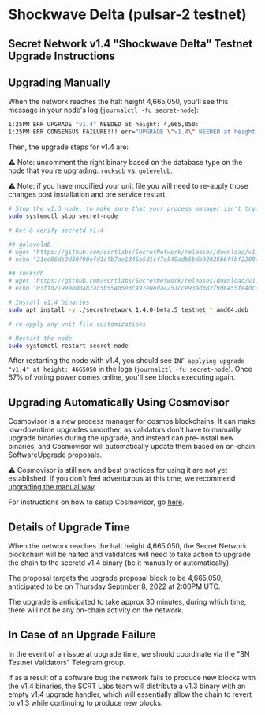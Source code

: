 # Shockwave Delta (pulsar-2 testnet)

## Secret Network v1.4 "Shockwave Delta" Testnet Upgrade Instructions <a href="#secret-network-v1-4-shockwave-delta-testnet-upgrade-instructions" id="secret-network-v1-4-shockwave-delta-testnet-upgrade-instructions"></a>

## Upgrading Manually <a href="#upgrading-manually" id="upgrading-manually"></a>

When the network reaches the halt height 4,665,050, you'll see this message in your node's log (`journalctl -fu secret-node`):

```bash
1:25PM ERR UPGRADE "v1.4" NEEDED at height: 4,665,050:
1:25PM ERR CONSENSUS FAILURE!!! err="UPGRADE \"v1.4\" NEEDED at height: 4,665,050
```

Then, the upgrade steps for v1.4 are:

⚠️ Note: uncomment the right binary based on the database type on the node that you're upgrading: `rocksdb` vs. `goleveldb`.

⚠️ Note: if you have modified your unit file you will need to re-apply those changes post installation and pre service restart.

```bash
# Stop the v1.3 node, to make sure that your process manager isn't trying to restart it while you upgrade
sudo systemctl stop secret-node

# Get & verify secretd v1.4

## goleveldb
# wget "https://github.com/scrtlabs/SecretNetwork/releases/download/v1.4.0-beta.5/secretnetwork_1.4.0-beta.5_testnet_goleveldb_amd64.deb"
# echo "21ec06dc2d80790efd1cfb7ae1346a5d1cf7e549adb5bdb92028b6ffbf2209ce secretnetwork_1.4.0-beta.5_testnet_goleveldb_amd64.deb" | sha256sum --check

## rocksdb
# wget "https://github.com/scrtlabs/SecretNetwork/releases/download/v1.4.0-beta.5/secretnetwork_1.4.0-beta.5_testnet_rocksdb_amd64.deb"
# echo "03ffd2199a0d0a87ac5b554d5e3c497e0eda4251cce93ad382f9d6455fe4dc4e secretnetwork_1.4.0-beta.5_testnet_rocksdb_amd64.deb" | sha256sum --check

# Install v1.4 binaries
sudo apt install -y ./secretnetwork_1.4.0-beta.5_testnet_*_amd64.deb

# re-apply any unit file customizations

# Restart the node
sudo systemctl restart secret-node
```

After restarting the node with v1.4, you should see `INF applying upgrade "v1.4" at height: 4665050` in the logs (`journalctl -fu secret-node`). Once 67% of voting power comes online, you'll see blocks executing again.

## Upgrading Automatically Using Cosmovisor <a href="#upgrading-automatically-using-cosmovisor" id="upgrading-automatically-using-cosmovisor"></a>

Cosmovisor is a new process manager for cosmos blockchains. It can make low-downtime upgrades smoother, as validators don't have to manually upgrade binaries during the upgrade, and instead can pre-install new binaries, and Cosmovisor will automatically update them based on on-chain SoftwareUpgrade proposals.

⚠️ Cosmovisor is still new and best practices for using it are not yet established. If you don't feel adventurous at this time, we recommend [upgrading the manual way](#upgrading-manually).

For instructions on how to setup Cosmovisor, go [here](/validators/migration/cosmovisor.md).

## Details of Upgrade Time <a href="#details-of-upgrade-time" id="details-of-upgrade-time"></a>

When the network reaches the halt height 4,665,050, the Secret Network blockchain will be halted and validators will need to take action to upgrade the chain to the secretd v1.4 binary (be it manually or automatically).

The proposal targets the upgrade proposal block to be 4,665,050, anticipated to be on Thursday Septmber 8, 2022 at 2:00PM UTC.

The upgrade is anticipated to take approx 30 minutes, during which time, there will not be any on-chain activity on the network.

## In Case of an Upgrade Failure <a href="#in-case-of-an-upgrade-failure" id="in-case-of-an-upgrade-failure"></a>

In the event of an issue at upgrade time, we should coordinate via the "SN Testnet Validators" Telegram group.

If as a result of a software bug the network fails to produce new blocks with the v1.4 binaries, the SCRT Labs team will distribute a v1.3 binary with an empty v1.4 upgrade handler, which will essentially allow the chain to revert to v1.3 while continuing to produce new blocks.
